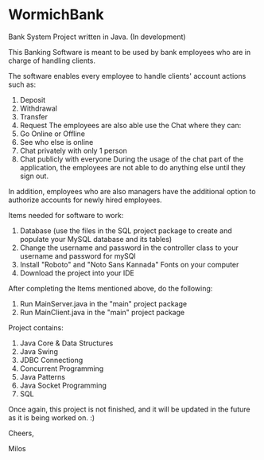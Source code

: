 # WormichBank
Bank System Project written in Java. (In development)

This Banking Software is meant to be used by bank employees who are in charge of handling clients.

The software enables every employee to handle clients' account actions such as:
1. Deposit
2. Withdrawal
3. Transfer
4. Request
The employees are also able use the Chat where they can:
1. Go Online or Offline
2. See who else is online
3. Chat privately with only 1 person
4. Chat publicly with everyone
During the usage of the chat part of the application, the employees are not able to do anything else until they sign out.

In addition, employees who are also managers have the additional option to authorize accounts for newly hired employees.

Items needed for software to work:

1. Database (use the files in the SQL project package to create and populate your MySQL database and its tables)
2. Change the username and password in the controller class to your username and password for mySQl
3. Install "Roboto" and "Noto Sans Kannada" Fonts on your computer
4. Download the project into your IDE


After completing the Items mentioned above, do the following:

1. Run MainServer.java in the "main" project package
2. Run MainClient.java in the "main" project package

Project contains:
1. Java Core & Data Structures
2. Java Swing
3. JDBC Connectiong
4. Concurrent Programming
5. Java Patterns
6. Java Socket Programming
7. SQL

Once again, this project is not finished, and it will be updated in the future as it is being worked on. :)

Cheers,

Milos 
